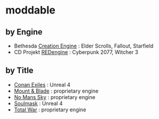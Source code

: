 # moddable

## by Engine

- Bethesda [Creation Engine](https://github.com/df15h-moddable/creation-engine) : Elder Scrolls, Fallout, Starfield
- CD Projekt [REDengine](https://github.com/df15h-moddable/red) : Cyberpunk 2077, Witcher 3

## by Title
  
- [Conan Exiles](https://github.com/df15h-moddable/conan-exiles) : Unreal 4
- [Mount & Blade](https://github.com/df15h-moddable/mount-and-blade) : proprietary engine
- [No Mans Sky](https://github.com/df15h-moddable/no-mans-sky) : proprietary engine
- [Soulmask](https://github.com/df15h-moddable/soulmask) : Unreal 4
- [Total War](https://github.com/df15h-moddable/total-war) : proprietary engine
